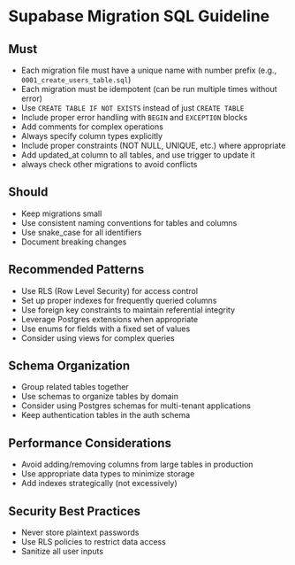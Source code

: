 # Supabase Migration SQL Guideline

## Must
- Each migration file must have a unique name with number prefix (e.g., `0001_create_users_table.sql`)
- Each migration must be idempotent (can be run multiple times without error)
- Use `CREATE TABLE IF NOT EXISTS` instead of just `CREATE TABLE`
- Include proper error handling with `BEGIN` and `EXCEPTION` blocks
- Add comments for complex operations
- Always specify column types explicitly
- Include proper constraints (NOT NULL, UNIQUE, etc.) where appropriate
- Add updated_at column to all tables, and use trigger to update it
- always check other migrations to avoid conflicts

## Should
- Keep migrations small 
- Use consistent naming conventions for tables and columns
- Use snake_case for all identifiers
- Document breaking changes

## Recommended Patterns
- Use RLS (Row Level Security) for access control
- Set up proper indexes for frequently queried columns
- Use foreign key constraints to maintain referential integrity
- Leverage Postgres extensions when appropriate
- Use enums for fields with a fixed set of values
- Consider using views for complex queries

## Schema Organization
- Group related tables together
- Use schemas to organize tables by domain
- Consider using Postgres schemas for multi-tenant applications
- Keep authentication tables in the auth schema

## Performance Considerations
- Avoid adding/removing columns from large tables in production
- Use appropriate data types to minimize storage
- Add indexes strategically (not excessively)

## Security Best Practices
- Never store plaintext passwords
- Use RLS policies to restrict data access
- Sanitize all user inputs
